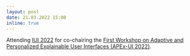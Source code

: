 ```yaml
---
layout: post
date: 21.03.2022 15:00
inline: true
---
```


Attending [IUI 2022](https://iui.acm.org/2022/index.html) for co-chairing the [First Workshop on Adaptive and Personalized Explainable User Interfaces (APEx-UI 2022)](https://sites.google.com/view/apex-ui-2022/home-page).